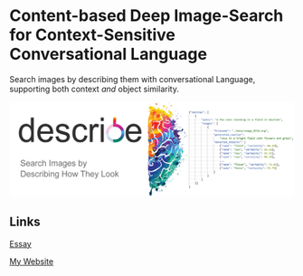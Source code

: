 # Content-based Deep Image-Search for Context-Sensitive Conversational Language


Search images by describing them with conversational Language, supporting both context _and_ object similarity.


<img src="./demos/banner.png" alt="drawing"/>

## Links

[Essay](#)

[My Website](https://frederikgram.github.io/)


